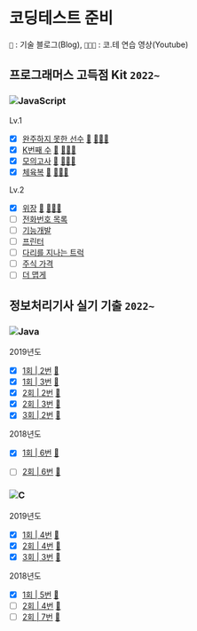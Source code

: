# 코딩테스트 준비 

`📝` : 기술 블로그(Blog),  `🧑🏻‍💼` : 코.테 연습 영상(Youtube)

## 프로그래머스 고득점 Kit `2022~`
### ![JavaScript](https://img.shields.io/badge/javascript-%23323330.svg?style=for-the-badge&logo=javascript&logoColor=%23F7DF1E)
Lv.1
- [x] [완주하지 못한 선수](https://github.com/djdu4496/algorithm/blob/master/Programmers/%EC%99%84%EC%A3%BC%ED%95%98%EC%A7%80%EB%AA%BB%ED%95%9C%EC%84%A0%EC%88%98.js) [📝](https://github.com/djdu4496/algorithm/issues/1) [🧑🏻‍💼](https://www.youtube.com/watch?v=D8LAJXn5uqk)
- [x] [K번째 수](https://github.com/djdu4496/algorithm/blob/master/Programmers/K%EB%B2%88%EC%A7%B8%EC%88%98.js) [📝](https://github.com/djdu4496/algorithm/issues/2) [🧑🏻‍💼](https://www.youtube.com/watch?v=5mS3Kn-YERU)
- [x] [모의고사](https://github.com/djdu4496/algorithm/blob/master/Programmers/%EB%AA%A8%EC%9D%98%EA%B3%A0%EC%82%AC.js) [📝](https://github.com/djdu4496/algorithm/issues/3) [🧑🏻‍💼](https://www.youtube.com/watch?v=Hc1_pDAQ06I)
- [x] [체육복](https://github.com/djdu4496/algorithm/blob/master/Programmers/%EC%B2%B4%EC%9C%A1%EB%B3%B5.js) [📝](https://github.com/djdu4496/algorithm/issues/4) [🧑🏻‍💼](https://www.youtube.com/watch?v=jcbD7kUQpmM&feature=youtu.be)

Lv.2
- [x] [위장](https://github.com/djdu4496/algorithm/blob/master/Programmers/%EC%9C%84%EC%9E%A5.js) [📝](https://github.com/djdu4496/algorithm/issues/5) [🧑🏻‍💼](https://www.youtube.com/watch?v=M8NpZcOvBSU&feature=youtu.be)
- [ ] [전화번호 목록](#)
- [ ] [기능개발](#)
- [ ] [프린터](#)
- [ ] [다리를 지나는 트럭](#)
- [ ] [주식 가격](#)
- [ ] [더 맵게](#)

## 정보처리기사 실기 기출 `2022~`
### ![Java](https://img.shields.io/badge/java-%23ED8B00.svg?style=for-the-badge&logo=java&logoColor=white)
2019년도
- [x] [1회 | 2번](https://github.com/djdu4496/algorithm/blob/master/Java/algorithm-19-01-02.java) [📝](https://cooing-silicon-7ae.notion.site/01-JAVA-1-25d538bd45ae4d3991551ac6a08f6f30)
- [x] [1회 | 3번](https://github.com/djdu4496/algorithm/blob/master/Java/algorithm-19-01-03.java) [📝](https://cooing-silicon-7ae.notion.site/01-JAVA-2-29f051b226d74c0cb625665250aa34d0)
- [x] [2회 | 2번](https://github.com/djdu4496/algorithm/blob/master/Java/algorithm-19-02-02.java) [📝](https://cooing-silicon-7ae.notion.site/02-JAVA-2-cbe545d0af6442eab4ec6bbec2ea7343)
- [x] [2회 | 3번](https://github.com/djdu4496/algorithm/blob/master/Java/algorithm-19-02-03.java) [📝](https://cooing-silicon-7ae.notion.site/02-JAVA-3-a38d3bd760d5401491b1d31c5b6176b3)
- [x] [3회 | 2번](https://github.com/djdu4496/algorithm/blob/master/Java/algorithm-19-03-02.java) [📝](https://cooing-silicon-7ae.notion.site/03-JAVA-2-1e747c8c85b6482d8865b270249473d6)

2018년도
- [x] [1회 | 6번](https://github.com/djdu4496/algorithm/blob/master/Java/algorithm-18-01-06.java) [📝](https://cooing-silicon-7ae.notion.site/01-JAVA-6-039add39cbc942d79f467e9651b3589e)
- [ ] [2회 | 6번](https://github.com/djdu4496/algorithm/blob/master/Java/algorithm-18-02-06.java) [📝](https://cooing-silicon-7ae.notion.site/02-JAVA-6-e080a4af67784175a3c7069ad02c4429)


### ![C](https://img.shields.io/badge/c-%2300599C.svg?style=for-the-badge&logo=c&logoColor=white)

2019년도
- [x] [1회 | 4번](https://github.com/djdu4496/algorithm/blob/master/EngineerInformationProcessing/C/algorithm-19-01-04.c) [📝](https://cooing-silicon-7ae.notion.site/04-C-7dcc117c3c414d6cabf0bce9bce878ae)
- [x] [2회 | 4번](https://github.com/djdu4496/algorithm/blob/master/EngineerInformationProcessing/C/algorithm-19-02-04.c) [📝](https://cooing-silicon-7ae.notion.site/04-C-4fd977e7682e42089524f7a9f1a46150)
- [x] [3회 | 3번](https://github.com/djdu4496/algorithm/blob/master/EngineerInformationProcessing/C/algorithm-19-03-03.c) [📝](https://cooing-silicon-7ae.notion.site/03-C-3-7caaa3336dba4e459f0f4a08cbc29cf9)

2018년도
- [x] [1회 | 5번](https://github.com/djdu4496/algorithm/blob/master/EngineerInformationProcessing/C/algorithm-18-01-05.c) [📝](https://cooing-silicon-7ae.notion.site/01-C-5-5b895513aedc49d59552aef4202d4250)
- [ ] [2회 | 4번](https://github.com/djdu4496/algorithm/blob/master/EngineerInformationProcessing/C/algorithm-18-02-04.c) [📝](https://cooing-silicon-7ae.notion.site/02-C-4-e4d2ac16b60e4da7aa795363b778358f)
- [ ] [2회 | 7번](https://github.com/djdu4496/algorithm/blob/master/EngineerInformationProcessing/C/algorithm-18-02-07.c) [📝](https://cooing-silicon-7ae.notion.site/02-C-7-a593eff821ad4765bb46d025a9c5f641)
